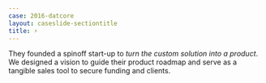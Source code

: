 ```yaml
---
case: 2016-datcore
layout: caseslide-sectiontitle
title: ⚡
---
```


They founded a spinoff start-up to *turn the custom solution into a product*. We designed a vision to guide their product roadmap and serve as a tangible sales tool to secure funding and clients. 